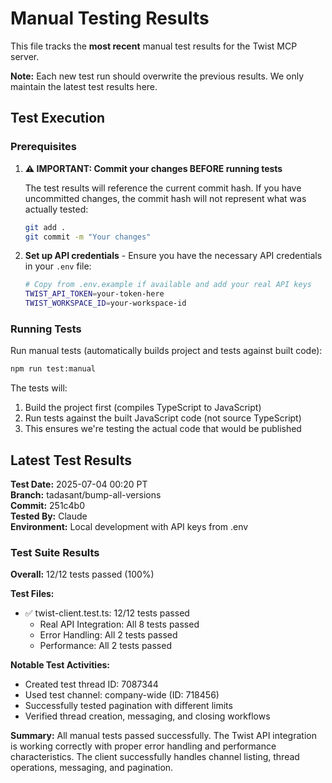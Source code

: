 # Manual Testing Results

This file tracks the **most recent** manual test results for the Twist MCP server.

**Note:** Each new test run should overwrite the previous results. We only maintain the latest test results here.

## Test Execution

### Prerequisites

1. **⚠️ IMPORTANT: Commit your changes BEFORE running tests**

   The test results will reference the current commit hash. If you have uncommitted changes, the commit hash will not represent what was actually tested:

   ```bash
   git add .
   git commit -m "Your changes"
   ```

2. **Set up API credentials** - Ensure you have the necessary API credentials in your `.env` file:
   ```bash
   # Copy from .env.example if available and add your real API keys
   TWIST_API_TOKEN=your-token-here
   TWIST_WORKSPACE_ID=your-workspace-id
   ```

### Running Tests

Run manual tests (automatically builds project and tests against built code):

```bash
npm run test:manual
```

The tests will:

1. Build the project first (compiles TypeScript to JavaScript)
2. Run tests against the built JavaScript code (not source TypeScript)
3. This ensures we're testing the actual code that would be published

## Latest Test Results

**Test Date:** 2025-07-04 00:20 PT  
**Branch:** tadasant/bump-all-versions  
**Commit:** 251c4b0  
**Tested By:** Claude  
**Environment:** Local development with API keys from .env

### Test Suite Results

**Overall:** 12/12 tests passed (100%)

**Test Files:**

- ✅ twist-client.test.ts: 12/12 tests passed
  - Real API Integration: All 8 tests passed
  - Error Handling: All 2 tests passed
  - Performance: All 2 tests passed

**Notable Test Activities:**

- Created test thread ID: 7087344
- Used test channel: company-wide (ID: 718456)
- Successfully tested pagination with different limits
- Verified thread creation, messaging, and closing workflows

**Summary:** All manual tests passed successfully. The Twist API integration is working correctly with proper error handling and performance characteristics. The client successfully handles channel listing, thread operations, messaging, and pagination.
